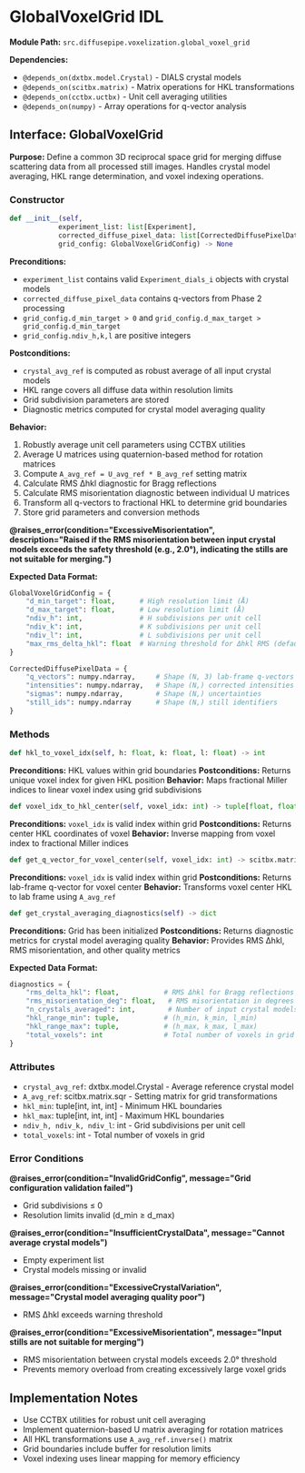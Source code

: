 # GlobalVoxelGrid IDL

**Module Path:** `src.diffusepipe.voxelization.global_voxel_grid`

**Dependencies:** 
- `@depends_on(dxtbx.model.Crystal)` - DIALS crystal models
- `@depends_on(scitbx.matrix)` - Matrix operations for HKL transformations
- `@depends_on(cctbx.uctbx)` - Unit cell averaging utilities
- `@depends_on(numpy)` - Array operations for q-vector analysis

## Interface: GlobalVoxelGrid

**Purpose:** Define a common 3D reciprocal space grid for merging diffuse scattering data from all processed still images. Handles crystal model averaging, HKL range determination, and voxel indexing operations.

### Constructor

```python
def __init__(self, 
            experiment_list: list[Experiment], 
            corrected_diffuse_pixel_data: list[CorrectedDiffusePixelData],
            grid_config: GlobalVoxelGridConfig) -> None
```

**Preconditions:**
- `experiment_list` contains valid `Experiment_dials_i` objects with crystal models
- `corrected_diffuse_pixel_data` contains q-vectors from Phase 2 processing
- `grid_config.d_min_target > 0` and `grid_config.d_max_target > grid_config.d_min_target`
- `grid_config.ndiv_h,k,l` are positive integers

**Postconditions:**
- `crystal_avg_ref` is computed as robust average of all input crystal models
- HKL range covers all diffuse data within resolution limits
- Grid subdivision parameters are stored
- Diagnostic metrics computed for crystal model averaging quality

**Behavior:**
1. Robustly average unit cell parameters using CCTBX utilities
2. Average U matrices using quaternion-based method for rotation matrices  
3. Compute `A_avg_ref = U_avg_ref * B_avg_ref` setting matrix
4. Calculate RMS Δhkl diagnostic for Bragg reflections
5. Calculate RMS misorientation diagnostic between individual U matrices
6. Transform all q-vectors to fractional HKL to determine grid boundaries
7. Store grid parameters and conversion methods

**@raises_error(condition="ExcessiveMisorientation", description="Raised if the RMS misorientation between input crystal models exceeds the safety threshold (e.g., 2.0°), indicating the stills are not suitable for merging.")**

**Expected Data Format:**
```python
GlobalVoxelGridConfig = {
    "d_min_target": float,      # High resolution limit (Å)
    "d_max_target": float,      # Low resolution limit (Å) 
    "ndiv_h": int,              # H subdivisions per unit cell
    "ndiv_k": int,              # K subdivisions per unit cell
    "ndiv_l": int,              # L subdivisions per unit cell
    "max_rms_delta_hkl": float  # Warning threshold for Δhkl RMS (default 0.1)
}

CorrectedDiffusePixelData = {
    "q_vectors": numpy.ndarray,     # Shape (N, 3) lab-frame q-vectors
    "intensities": numpy.ndarray,   # Shape (N,) corrected intensities
    "sigmas": numpy.ndarray,        # Shape (N,) uncertainties
    "still_ids": numpy.ndarray      # Shape (N,) still identifiers
}
```

### Methods

```python
def hkl_to_voxel_idx(self, h: float, k: float, l: float) -> int
```

**Preconditions:** HKL values within grid boundaries
**Postconditions:** Returns unique voxel index for given HKL position
**Behavior:** Maps fractional Miller indices to linear voxel index using grid subdivisions

```python
def voxel_idx_to_hkl_center(self, voxel_idx: int) -> tuple[float, float, float]
```

**Preconditions:** `voxel_idx` is valid index within grid
**Postconditions:** Returns center HKL coordinates of voxel
**Behavior:** Inverse mapping from voxel index to fractional Miller indices

```python  
def get_q_vector_for_voxel_center(self, voxel_idx: int) -> scitbx.matrix.col
```

**Preconditions:** `voxel_idx` is valid index within grid
**Postconditions:** Returns lab-frame q-vector for voxel center
**Behavior:** Transforms voxel center HKL to lab frame using `A_avg_ref`

```python
def get_crystal_averaging_diagnostics(self) -> dict
```

**Preconditions:** Grid has been initialized
**Postconditions:** Returns diagnostic metrics for crystal model averaging quality
**Behavior:** Provides RMS Δhkl, RMS misorientation, and other quality metrics

**Expected Data Format:**
```python
diagnostics = {
    "rms_delta_hkl": float,           # RMS Δhkl for Bragg reflections
    "rms_misorientation_deg": float,   # RMS misorientation in degrees
    "n_crystals_averaged": int,        # Number of input crystal models
    "hkl_range_min": tuple,           # (h_min, k_min, l_min)
    "hkl_range_max": tuple,           # (h_max, k_max, l_max)
    "total_voxels": int               # Total number of voxels in grid
}
```

### Attributes

- `crystal_avg_ref`: dxtbx.model.Crystal - Average reference crystal model
- `A_avg_ref`: scitbx.matrix.sqr - Setting matrix for grid transformations
- `hkl_min`: tuple[int, int, int] - Minimum HKL boundaries  
- `hkl_max`: tuple[int, int, int] - Maximum HKL boundaries
- `ndiv_h, ndiv_k, ndiv_l`: int - Grid subdivisions per unit cell
- `total_voxels`: int - Total number of voxels in grid

### Error Conditions

**@raises_error(condition="InvalidGridConfig", message="Grid configuration validation failed")**
- Grid subdivisions ≤ 0
- Resolution limits invalid (d_min ≥ d_max)

**@raises_error(condition="InsufficientCrystalData", message="Cannot average crystal models")**  
- Empty experiment list
- Crystal models missing or invalid

**@raises_error(condition="ExcessiveCrystalVariation", message="Crystal model averaging quality poor")**
- RMS Δhkl exceeds warning threshold

**@raises_error(condition="ExcessiveMisorientation", message="Input stills are not suitable for merging")**
- RMS misorientation between crystal models exceeds 2.0° threshold
- Prevents memory overload from creating excessively large voxel grids

## Implementation Notes

- Use CCTBX utilities for robust unit cell averaging
- Implement quaternion-based U matrix averaging for rotation matrices
- All HKL transformations use `A_avg_ref.inverse()` matrix
- Grid boundaries include buffer for resolution limits
- Voxel indexing uses linear mapping for memory efficiency